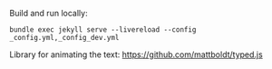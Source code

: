 Build and run locally:
```
bundle exec jekyll serve --livereload --config _config.yml,_config_dev.yml
```

Library for animating the text:
https://github.com/mattboldt/typed.js

